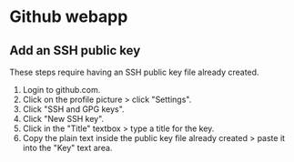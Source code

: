 
#   Github webapp

<!--
#T# Table of contents

#C# Add an SSH public key

#T# Beginning of content
-->

## Add an SSH public key

These steps require having an SSH public key file already created.
1. Login to github.com.
2. Click on the profile picture > click "Settings".
3. Click "SSH and GPG keys".
4. Click "New SSH key".
5. Click in the "Title" textbox > type a title for the key.
6. Copy the plain text inside the public key file already created > paste it into the "Key" text area.